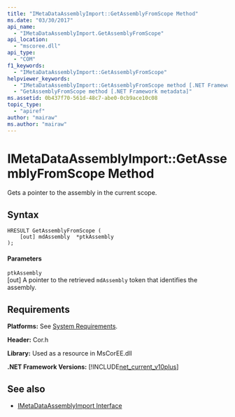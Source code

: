 ```yaml
---
title: "IMetaDataAssemblyImport::GetAssemblyFromScope Method"
ms.date: "03/30/2017"
api_name: 
  - "IMetaDataAssemblyImport.GetAssemblyFromScope"
api_location: 
  - "mscoree.dll"
api_type: 
  - "COM"
f1_keywords: 
  - "IMetaDataAssemblyImport::GetAssemblyFromScope"
helpviewer_keywords: 
  - "IMetaDataAssemblyImport::GetAssemblyFromScope method [.NET Framework metadata]"
  - "GetAssemblyFromScope method [.NET Framework metadata]"
ms.assetid: 0b437f70-561d-48c7-abe0-0cb9ace10c08
topic_type: 
  - "apiref"
author: "mairaw"
ms.author: "mairaw"
---
```

# IMetaDataAssemblyImport::GetAssemblyFromScope Method
Gets a pointer to the assembly in the current scope.  
  
## Syntax  
  
```  
HRESULT GetAssemblyFromScope (  
    [out] mdAssembly  *ptkAssembly  
);  
```  
  
#### Parameters  
 `ptkAssembly`  
 [out] A pointer to the retrieved `mdAssembly` token that identifies the assembly.  
  
## Requirements  
 **Platforms:** See [System Requirements](../../../../docs/framework/get-started/system-requirements.md).  
  
 **Header:** Cor.h  
  
 **Library:** Used as a resource in MsCorEE.dll  
  
 **.NET Framework Versions:** [!INCLUDE[net_current_v10plus](../../../../includes/net-current-v10plus-md.md)]  
  
## See also
- [IMetaDataAssemblyImport Interface](../../../../docs/framework/unmanaged-api/metadata/imetadataassemblyimport-interface.md)
